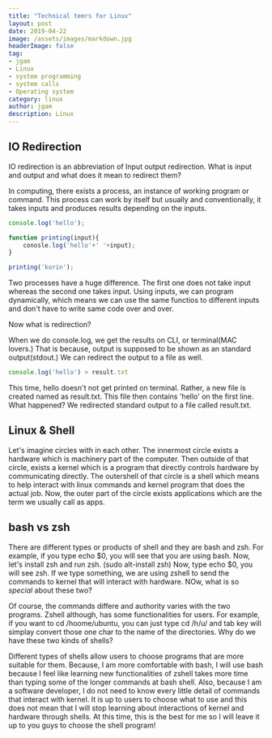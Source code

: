 ```yaml
---
title: "Technical temrs for Linux"
layout: post
date: 2019-04-22
image: /assets/images/markdown.jpg
headerImage: false
tag:
- jgam
- Linux
- system programming
- system calls
- Operating system
category: linux
author: jgam
description: Linux
---
```


## IO Redirection

IO redirection is an abbreviation of Input output redirection. What is input and output and what does it mean to redirect them?

In computing, there exists a process, an instance of working program or command. This process can work by itself but usually and conventionally, it takes inputs and produces results depending on the inputs.

```javascript
console.log('hello');
```

```javascript
function printing(input){
    conosle.log('hello'+' '+input);
}

printing('korin');
```

Two processes have a huge difference. The first one does not take input whereas the second one takes input. Using inputs, we can program dynamically, which means we can use the same functios to different inputs and don't have to write same code over and over.

Now what is redirection?

When we do console.log, we get the results on CLI, or terminal(MAC lovers.) That is because, output is supposed to be shown as an standard output(stdout.) We can redirect the output to a file as well.

```javascript
console.log('hello') > result.txt
```

This time, hello doesn't not get printed on terminal. Rather, a new file is created named as result.txt. This file then contains 'hello' on the first line. What happened? We redirected standard output to a file called result.txt.

## Linux & Shell

Let's imagine circles with in each other. The innermost circle exists a hardware which is machinery part of the computer. Then outside of that circle, exists a kernel which is a program that directly controls hardware by communicating directly. The outershell of that circle is a shell which means to help interact with linux commands and kernel program that does the actual job. Now, the outer part of the circle exists applications which are the term we usually call as apps.

## bash vs zsh

There are different types or products of shell and they are bash and zsh. For example, if you type echo $0, you will see that you are using bash. Now, let's install zsh and run zsh. (sudo alt-install zsh) Now, type echo $0, you will see zsh. If we type something, we are using zshell to send the commands to kernel that will interact with hardware. NOw, what is so *special* about these two?

Of course, the commands differe and authority varies with the two programs. Zshell although, has some functionalities for users. For example, if you want to cd /hoome/ubuntu, you can just type cd /h/u/ and tab key will simplay convert those one char to the name of the directories. Why do we have these two kinds of shells?

Different types of shells allow users to choose programs that are more suitable for them. Because, I am more comfortable with bash, I will use bash because I feel like learning new functionalities of zshell takes more time than typing some of the longer commands at bash shell. Also, because I am a software developer, I do not need to know every little detail of commands that interact with kernel. It is up to users to choose what to use and this does not mean that I will stop learning about interactions of kernel and hardware through shells. At this time, this is the best for me so I will leave it up to you guys to choose the shell program!